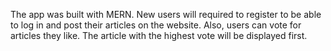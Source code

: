 The app was built with MERN. New users will required to register to be able to log in and post their articles on the website. Also, users can vote for articles they like. The article with the highest vote will be displayed first. 
